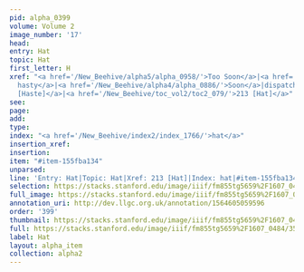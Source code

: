 ```yaml
---
pid: alpha_0399
volume: Volume 2
image_number: '17'
head: 
entry: Hat
topic: Hat
first_letter: H
xref: "<a href='/New_Beehive/alpha5/alpha_0958/'>Too Soon</a>|<a href='/New_Beehive/alpha5/alpha_0952/'>too
  hasty</a>|<a href='/New_Beehive/alpha4/alpha_0886/'>Soon</a>|dispatch|<a href='/New_Beehive/toc_vol2/toc2_165/'>886
  [Haste]</a>|<a href='/New_Beehive/toc_vol2/toc2_079/'>213 [Hat]</a>"
see: 
page: 
add: 
type: 
index: "<a href='/New_Beehive/index2/index_1766/'>hat</a>"
insertion_xref: 
insertion: 
item: "#item-155fba134"
unparsed: 
line: 'Entry: Hat|Topic: Hat|Xref: 213 [Hat]|Index: hat|#item-155fba134'
selection: https://stacks.stanford.edu/image/iiif/fm855tg5659%2F1607_0484/357,1086,3077,375/full/0/default.jpg
full_image: https://stacks.stanford.edu/image/iiif/fm855tg5659%2F1607_0484/full/full/0/default.jpg
annotation_uri: http://dev.llgc.org.uk/annotation/1564605059596
order: '399'
thumbnail: https://stacks.stanford.edu/image/iiif/fm855tg5659%2F1607_0484/357,1086,600,180/250,/0/default.jpg
full: https://stacks.stanford.edu/image/iiif/fm855tg5659%2F1607_0484/357,1086,3077,375/full/0/default.jpg
label: Hat
layout: alpha_item
collection: alpha2
---
```

